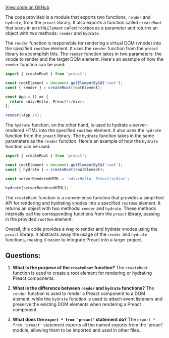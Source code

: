 [View code on GitHub](https://github.com/preactjs/preact/benches/proxy-packages/preact-main-proxy/index.js)

The code provided is a module that exports two functions, `render` and `hydrate`, from the `preact` library. It also exports a function called `createRoot` that takes in an `HTMLElement` called `rootDom` as a parameter and returns an object with two methods: `render` and `hydrate`.

The `render` function is responsible for rendering a virtual DOM (vnode) into the specified `rootDom` element. It uses the `render` function from the `preact` library to accomplish this. The `render` function takes in two parameters: the vnode to render and the target DOM element. Here's an example of how the `render` function can be used:

```javascript
import { createRoot } from 'preact';

const rootElement = document.getElementById('root');
const { render } = createRoot(rootElement);

const App = () => {
  return <div>Hello, Preact!</div>;
};

render(<App />);
```

The `hydrate` function, on the other hand, is used to hydrate a server-rendered HTML into the specified `rootDom` element. It also uses the `hydrate` function from the `preact` library. The `hydrate` function takes in the same parameters as the `render` function. Here's an example of how the `hydrate` function can be used:

```javascript
import { createRoot } from 'preact';

const rootElement = document.getElementById('root');
const { hydrate } = createRoot(rootElement);

const serverRenderedHTML = '<div>Hello, Preact!</div>';

hydrate(serverRenderedHTML);
```

The `createRoot` function is a convenience function that provides a simplified API for rendering and hydrating vnodes into a specified `rootDom` element. It returns an object with two methods: `render` and `hydrate`. These methods internally call the corresponding functions from the `preact` library, passing in the provided `rootDom` element.

Overall, this code provides a way to render and hydrate vnodes using the `preact` library. It abstracts away the usage of the `render` and `hydrate` functions, making it easier to integrate Preact into a larger project.
## Questions: 
 1. **What is the purpose of the `createRoot` function?**
The `createRoot` function is used to create a root element for rendering or hydrating Preact components.

2. **What is the difference between `render` and `hydrate` functions?**
The `render` function is used to render a Preact component to a DOM element, while the `hydrate` function is used to attach event listeners and preserve the existing DOM elements when rendering a Preact component.

3. **What does the `export * from 'preact'` statement do?**
The `export * from 'preact'` statement exports all the named exports from the 'preact' module, allowing them to be imported and used in other files.